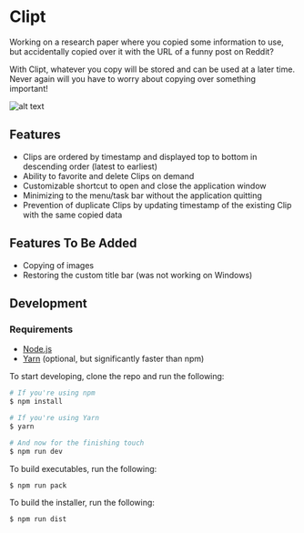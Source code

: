 # Clipt

Working on a research paper where you copied some information to use, but
accidentally copied over it with the URL of a funny post on Reddit?

With Clipt, whatever you copy will be stored and can be used at a later
time. Never again will you have to worry about copying over something
important!

![alt text](./src/assets/images/demo.png)

## Features
- Clips are ordered by timestamp and displayed top to bottom in descending order
  (latest to earliest)
- Ability to favorite and delete Clips on demand
- Customizable shortcut to open and close the application window
- Minimizing to the menu/task bar without the application quitting
- Prevention of duplicate Clips by updating timestamp of the existing Clip with
  the same copied data

## Features To Be Added
- Copying of images
- Restoring the custom title bar (was not working on Windows)

## Development

### Requirements
- [Node.js](https://goo.gl/QXkkAl)
- [Yarn](https://goo.gl/QRG7dO) (optional, but significantly faster than npm)

To start developing, clone the repo and run the following:

```bash
# If you're using npm
$ npm install

# If you're using Yarn
$ yarn

# And now for the finishing touch
$ npm run dev
```

To build executables, run the following:

```bash
$ npm run pack
```

To build the installer, run the following:

```bash
$ npm run dist
```
